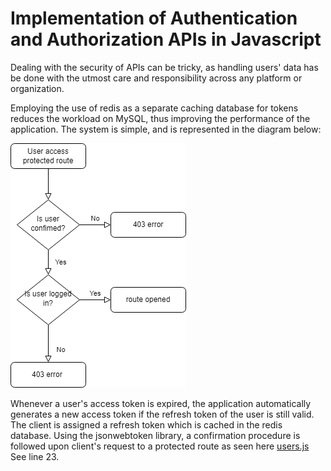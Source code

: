 # Implementation of Authentication and Authorization APIs in Javascript
Dealing with the security of APIs can be tricky, as handling users' data has be done with the utmost care and responsibility across any platform or organization.

Employing the use of redis as a separate caching database for tokens reduces the workload on MySQL, thus improving the performance of the application. The system is simple, and is represented in the diagram below:

![api-flowchart](./api-flow.png)

Whenever a user's access token is expired, the application automatically generates a new access token if the refresh token of the user is still valid.
The  client is assigned a refresh token which is cached in the redis database. Using the jsonwebtoken library, a confirmation procedure is followed upon client's request to a protected route as seen here [users.js](./src/routes/users.js) See line 23.
